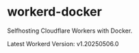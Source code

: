 # workerd-docker 
Selfhosting Cloudflare Workers with Docker.

Latest Workerd Version: v1.20250506.0